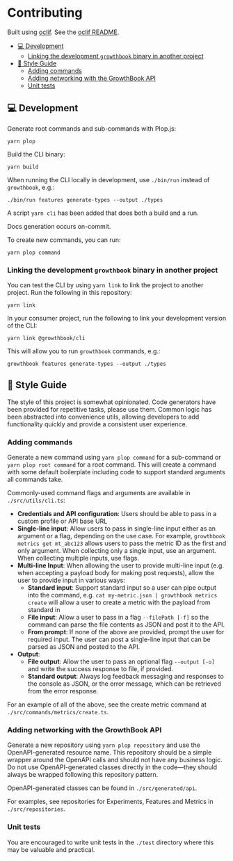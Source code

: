 # Contributing

Built using [oclif](https://github.com/oclif/oclif). See the [oclif README](./oclif_README.md).

- [💻 Development](#-development)
  - [Linking the development `growthbook` binary in another project](#linking-the-development-growthbook-binary-in-another-project)
- [💅 Style Guide](#-style-guide)
  - [Adding commands](#adding-commands)
  - [Adding networking with the GrowthBook API](#adding-networking-with-the-growthbook-api)
  - [Unit tests](#unit-tests)


## 💻 Development

Generate root commands and sub-commands with Plop.js:

    yarn plop

Build the CLI binary:

    yarn build

When running the CLI locally in development, use `./bin/run` instead of `growthbook`, e.g.:

    ./bin/run features generate-types --output ./types

A script `yarn cli` has been added that does both a build and a run.

Docs generation occurs on-commit.

To create new commands, you can run:

    yarn plop command


### Linking the development `growthbook` binary in another project

You can test the CLI by using `yarn link` to link the project to another project. Run the following in this repository:

    yarn link

In your consumer project, run the following to link your development version of the CLI:

    yarn link @growthbook/cli

This will allow you to run `growthbook` commands, e.g.:

    growthbook features generate-types --output ./types



## 💅 Style Guide

The style of this project is somewhat opinionated. Code generators have been provided for repetitive tasks, please use them. Common logic has been abstracted into convenience utils, allowing developers to add functionality quickly and provide a consistent user experience.


### Adding commands

Generate a new command using `yarn plop command` for a sub-command or `yarn plop root command` for a root command. This will create a command with some default boilerplate including code to support standard arguments all commands take.

Commonly-used command flags and arguments are available in `./src/utils/cli.ts`:

- **Credentials and API configuration**: Users should be able to pass in a custom profile or API base URL
- **Single-line input**: Allow users to pass in single-line input either as an argument or a flag, depending on the use case. For example, `growthbook metrics get mt_abc123` allows users to pass the metric ID as the first and only argument. When collecting only a single input, use an argument. When collecting multiple inputs, use flags.
- **Multi-line Input**: When allowing the user to provide multi-line input (e.g. when accepting a payload body for making post requests), allow the user to provide input in various ways:
    - **Standard input**: Support standard input so a user can pipe output into the command, e.g. `cat my-metric.json | growthbook metrics create` will allow a user to create a metric with the payload from standard in
    - **File input**: Allow a user to pass in a flag `--filePath [-f]` so the command can parse the file contents as JSON and post it to the API.
    - **From prompt**: If none of the above are provided, prompt the user for required input. The user can post a single-line input that can be parsed as JSON and posted to the API. 
- **Output**: 
    - **File output**: Allow the user to pass an optional flag `--output [-o]` and write the success response to file, if provided.
    - **Standard output**: Always log feedback messaging and responses to the console as JSON, or the error message, which can be retrieved from the error response.

For an example of all of the above, see the create metric command at `./src/commands/metrics/create.ts`.


### Adding networking with the GrowthBook API

Generate a new repository using `yarn plop repository` and use the OpenAPI-generated resource name. This repository should be a simple wrapper around the OpenAPI calls and should not have any business logic. Do not use OpenAPI-generated classes directly in the code—they should always be wrapped following this repository pattern.

OpenAPI-generated classes can be found in `./src/generated/api`.

For examples, see repositories for Experiments, Features and Metrics in `./src/repositories`.


### Unit tests

You are encouraged to write unit tests in the `./test` directory where this may be valuable and practical.
